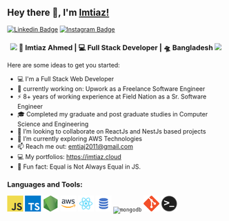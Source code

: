 ## Hey there 👋, I'm [Imtiaz!](https://imtiaz.cloud/)

[![Linkedin Badge](https://img.shields.io/badge/-LinkedIn-0e76a8?style=flat-square&logo=Linkedin&logoColor=white)](https://www.linkedin.com/in/imtiaz-bd)
[![Instagram Badge](https://img.shields.io/badge/-Instagram-e4405f?style=flat-square&logo=Instagram&logoColor=white)](https://www.instagram.com/imtiaz_ahmad)

<div align="center">
<h3><img src="https://media.giphy.com/media/WUlplcMpOCEmTGBtBW/giphy.gif" width="30"> 🙎 Imtiaz Ahmed | 💻 Full Stack Developer | 🛸 Bangladesh <img src="https://media.giphy.com/media/WUlplcMpOCEmTGBtBW/giphy.gif" width="30"></h3>
</div>

Here are some ideas to get you started:

- 💻 I'm a Full Stack Web Developer
- 🔭 currently working on: Upwork as a Freelance Software Engineer
- ⚡ 8+ years of working experience at Field Nation as a Sr. Software Engineer
- 🎓 Completed my graduate and post graduate studies in Computer Science and Engineering
- 👯 I’m looking to collaborate on ReactJs and NestJs based projects
- 🌱 I’m currently exploring AWS Technologies
- 📫 Reach me out: emtiaj2011@gmail.com
- 💻 My portfolios: https://imtiaz.cloud
- 👾 Fun fact: Equal is Not Always Equal in JS.

### Languages and Tools:

<code><img height="37" src="https://raw.githubusercontent.com/github/explore/80688e429a7d4ef2fca1e82350fe8e3517d3494d/topics/javascript/javascript.png" alt="javascript"></code>
<code><img height="37" src="https://raw.githubusercontent.com/github/explore/80688e429a7d4ef2fca1e82350fe8e3517d3494d/topics/typescript/typescript.png" alt="typescript"></code>
<code><img height="37" src="https://raw.githubusercontent.com/github/explore/80688e429a7d4ef2fca1e82350fe8e3517d3494d/topics/nodejs/nodejs.png" alt="nodejs"></code>
<code><img height="37" src="https://raw.githubusercontent.com/github/explore/80688e429a7d4ef2fca1e82350fe8e3517d3494d/topics/aws/aws.png" alt="aws"></code>
<code><img height="37" src="https://raw.githubusercontent.com/github/explore/80688e429a7d4ef2fca1e82350fe8e3517d3494d/topics/react/react.png" alt="react"></code>
<code><img height="37" src="https://raw.githubusercontent.com/github/explore/80688e429a7d4ef2fca1e82350fe8e3517d3494d/topics/sql/sql.png" alt="sql"></code>
<code><img height="37" src="https://encrypted-tbn0.gstatic.com/images?q=tbn%3AANd9GcSTTzPAw-55ssm1Im594xYZ9eRQu2JylrkYLg&usqp=CAU" alt="mongodb"></code>
<code><img height="37" src="https://raw.githubusercontent.com/devicons/devicon/master/icons/git/git-original.svg" alt="git"></code>
<code><img height="37" src="https://raw.githubusercontent.com/github/explore/80688e429a7d4ef2fca1e82350fe8e3517d3494d/topics/terminal/terminal.png" alt="terminal"></code>
